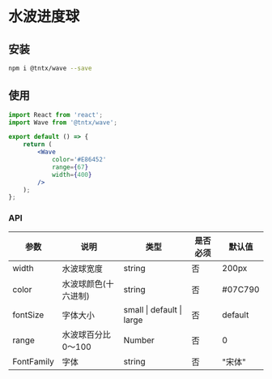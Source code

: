 # 水波进度球
## 安装
```bash
npm i @tntx/wave --save
```

## 使用
```jsx
import React from 'react';
import Wave from '@tntx/wave';

export default () => {
	return (
		<Wave
			color='#E86452'
			range={67}
			width={400}
		/>
	);
};
```

### API

| 参数            		 | 说明            | 类型   			| 是否必须 | 默认值 |
| ---------------  	   	| --------------- | ------ 				| -------- | ------ |
| width 				| 水波球宽度 			| string 			| 否 | 200px |
| color 				| 水波球颜色(十六进制) 	  | string			| 否 | #07C790 |
| fontSize 				| 字体大小 			    | small \| default \| large | 否 | default |
| range 				| 水波球百分比0～100 	 | Number 			| 否 | 0 |
| FontFamily 			| 字体 				   | string 			| 否 | "宋体" |
